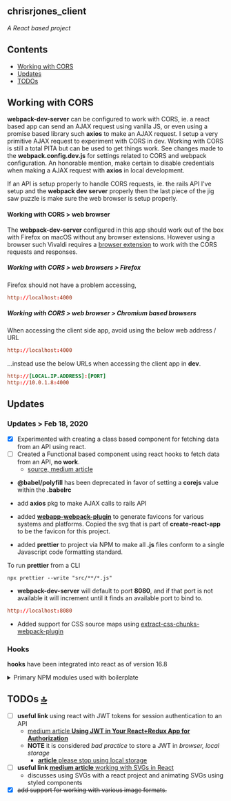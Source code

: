 ## chrisrjones_client

<em>A React based project</em>

<a id="contents"></a>

## Contents

- [Working with CORS](#working-with-cors)
- [Updates](#updates)
- [TODOs](#todos)

<a id="working-with-cors"></a>

## Working with CORS

<strong>webpack-dev-server</strong> can be configured to work with CORS, ie. a react based app can send an AJAX request using vanilla JS, or even using a promise based library such **axios** to make an AJAX request. I setup a very primitive AJAX request to experiment with CORS in dev.  Working with CORS is still a total PITA but can be used to get things work.  See changes made to the **webpack.config.dev.js** for settings related to CORS and webpack configuration.  An honorable mention, make certain to disable credentials when making a AJAX request with **axios** in local development.

If an API is setup properly to handle CORS requests, ie. the rails API I've setup and the **webpack dev server** properly then the last piece of the jig saw puzzle is make sure the web browser is setup properly.

#### Working with CORS > web browser

The **webpack-dev-server** configured in this app should work out of the box with Firefox on macOS without any browser extensions.  However using a browser such Vivaldi requires a [browser extension](https://github.com/vitvad/Access-Control-Allow-Origin) to work with the CORS requests and responses.

##### Working with CORS > web browsers > Firefox

Firefox should not have a problem accessing,

```conf
http://localhost:4000
```

##### Working with CORS > web browser > Chromium based browsers

When accessing the client side app, avoid using the below web address / URL

```conf
http://localhost:4000
```

...instead use the below URLs when accessing the client app in **dev**.

```conf
http://[LOCAL.IP.ADDRESS]:[PORT]
http://10.0.1.8:4000
```

<a id="updates"></a>

## Updates

### Updates > Feb 18, 2020

- [x] Experimented with creating a class based component for fetching data from an API using react.
- [ ] Created a Functional based component using react hooks to fetch data from an API, **no work**.
  - [source, medium article](https://medium.com/better-programming/how-to-fetch-data-from-an-api-with-react-hooks-9e7202b8afcd)

- **@babel/polyfill** has been deprecated in favor of setting a **corejs** value within the **.babelrc**

- add **axios** pkg to make AJAX calls to rails API

- added [**webapp-webpack-plugin**](https://www.npmjs.com/package/webapp-webpack-plugin) to generate favicons for various systems and platforms. Copied the svg that is part of **create-react-app** to be the favicon for this project.

- added **prettier** to project via NPM to make all **.js** files conform to a single Javascript code formatting standard.

To run **prettier** from a CLI

```shell
npx prettier --write "src/**/*.js"
```

- **webpack-dev-server** will default to port **8080**, and if that port is not available it will increment until it finds an available port to bind to.

```conf
http://localhost:8080
```

- Added support for CSS source maps using [extract-css-chunks-webpack-plugin](https://github.com/faceyspacey/extract-css-chunks-webpack-plugin)

<a id="hooks"></a>

### Hooks

**hooks** have been integrated into react as of version 16.8


<details>
<summary>Primary NPM modules used with boilerplate</summary>

- react v16.8
- react-dom v16.8
- eslint
- webpack 4.x
  - css-loader
  - html-webpack-plugin
  - style-loader
- webpack-bundle-analyzer
- webpack-dev-server
- husky
- babel v7
- jest
- react-hot-loader

</details>

<a id="todos"></a>

## TODOs [🔝](#contents)

- [ ] **useful link** using react with JWT tokens for session authentication to an API
    - [medium article **Using JWT in Your React+Redux App for Authorization**](https://levelup.gitconnected.com/using-jwt-in-your-react-redux-app-for-authorization-d31be51a50d2)
    - **NOTE** it is considered _bad practice_ to store a JWT in _browser, local storage_
      - [**article** please stop using local storage](https://www.rdegges.com/2018/please-stop-using-local-storage/)
- [ ] **useful link** [**medium article** working with SVGs in React](https://medium.com/@rossbulat/working-with-svgs-in-react-d09d1602a219)
  - discusses using SVGs with a react project and animating SVGs using styled components
- [x] ~~add support for working with various image formats.~~
